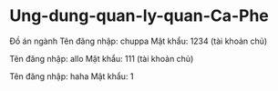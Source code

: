 # Ung-dung-quan-ly-quan-Ca-Phe
Đồ án ngành
Tên đăng nhập:
chuppa
Mật khẩu:
1234
(tài khoản chủ)

Tên đăng nhập:
allo
Mật khẩu:
111
(tài khoản chủ)

Tên đăng nhập:
haha
Mật khẩu:
1
